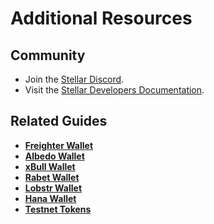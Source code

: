 # Additional Resources

## Community

* Join the [Stellar Discord](https://discord.gg/stellar).
* Visit the [Stellar Developers Documentation](https://developers.stellar.org/).

## Related Guides

* [**Freighter Wallet**](freighter-wallet.md)
* [**Albedo Wallet**](albedo-wallet.md)
* [**xBull Wallet**](xbull-wallet.md)
* [**Rabet Wallet**](rabet-wallet.md)
* [**Lobstr Wallet**](lobstr-wallet.md)
* [**Hana Wallet**](hana-wallet.md)
* [**Testnet Tokens**](../../testnet-tokens.md)
